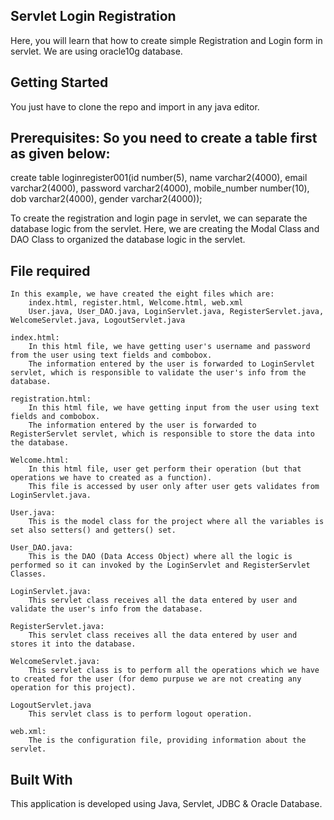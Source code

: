 ## Servlet Login Registration
Here, you will learn that how to create simple Registration and Login form in servlet. We are using oracle10g database.

## Getting Started
You just have to clone the repo and import in any java editor.

## Prerequisites: So you need to create a table first as given below:
create table loginregister001(id number(5), name varchar2(4000), email varchar2(4000), password varchar2(4000), mobile_number number(10), dob varchar2(4000), gender varchar2(4000));

To create the registration and login page in servlet, we can separate the database logic from the servlet.
Here, we are creating the Modal Class and DAO Class to organized the database logic in the servlet.

## File required
	In this example, we have created the eight files which are:
		index.html, register.html, Welcome.html, web.xml
		User.java, User_DAO.java, LoginServlet.java, RegisterServlet.java, WelcomeServlet.java, LogoutServlet.java
		
	index.html:
		In this html file, we have getting user's username and password from the user using text fields and combobox.
		The information entered by the user is forwarded to LoginServlet servlet, which is responsible to validate the user's info from the database.

	registration.html:
		In this html file, we have getting input from the user using text fields and combobox.
		The information entered by the user is forwarded to RegisterServlet servlet, which is responsible to store the data into the database.
	
	Welcome.html:
		In this html file, user get perform their operation (but that operations we have to created as a function).
		This file is accessed by user only after user gets validates from LoginServlet.java.
	
	User.java:
		This is the model class for the project where all the variables is set also setters() and getters() set.
	
	User_DAO.java:
		This is the DAO (Data Access Object) where all the logic is performed so it can invoked by the LoginServlet and RegisterServlet Classes.
	
	LoginServlet.java:
		This servlet class receives all the data entered by user and validate the user's info from the database.
	
	RegisterServlet.java:
		This servlet class receives all the data entered by user and stores it into the database.
	
	WelcomeServlet.java:
		This servlet class is to perform all the operations which we have to created for the user (for demo purpuse we are not creating any operation for this project).
		
	LogoutServlet.java
		This servlet class is to perform logout operation.
	
	web.xml:
		The is the configuration file, providing information about the servlet.

## Built With
This application is developed using Java, Servlet, JDBC & Oracle Database.
